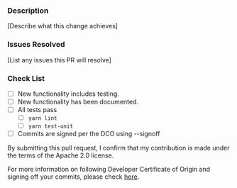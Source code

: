 ### Description
[Describe what this change achieves]
 
### Issues Resolved
[List any issues this PR will resolve]
 
### Check List
- [ ] New functionality includes testing.
- [ ] New functionality has been documented.
- [ ] All tests pass
  - [ ] `yarn lint`
  - [ ] `yarn test-unit`
- [ ] Commits are signed per the DCO using --signoff

By submitting this pull request, I confirm that my contribution is made under the terms of the Apache 2.0 license.

For more information on following Developer Certificate of Origin and signing off your commits, please check [here](https://github.com/opensearch-project/oui/blob/main/CONTRIBUTING.md#developer-certificate-of-origin).
